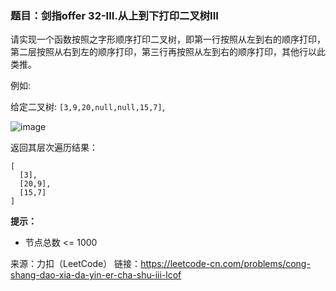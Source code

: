 ### 题目：剑指offer 32-III.从上到下打印二叉树III
请实现一个函数按照之字形顺序打印二叉树，即第一行按照从左到右的顺序打印，第二层按照从右到左的顺序打印，第三行再按照从左到右的顺序打印，其他行以此类推。


例如:

给定二叉树: `[3,9,20,null,null,15,7]`,

![image](https://user-images.githubusercontent.com/41363767/159850014-40041565-0c0d-46b1-81ef-fce1f1f3442a.png)

返回其层次遍历结果：
```
[
  [3],
  [20,9],
  [15,7]
]
```

**提示：**
- 节点总数 <= 1000

来源：力扣（LeetCode）
链接：https://leetcode-cn.com/problems/cong-shang-dao-xia-da-yin-er-cha-shu-iii-lcof



